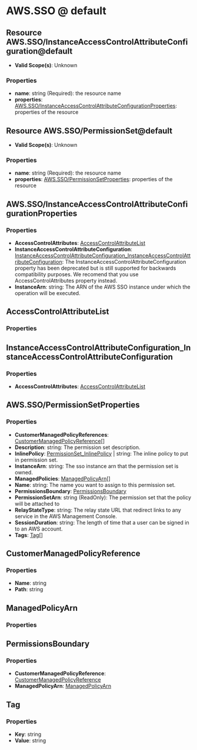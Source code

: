 # AWS.SSO @ default

## Resource AWS.SSO/InstanceAccessControlAttributeConfiguration@default
* **Valid Scope(s)**: Unknown
### Properties
* **name**: string (Required): the resource name
* **properties**: [AWS.SSO/InstanceAccessControlAttributeConfigurationProperties](#awsssoinstanceaccesscontrolattributeconfigurationproperties): properties of the resource

## Resource AWS.SSO/PermissionSet@default
* **Valid Scope(s)**: Unknown
### Properties
* **name**: string (Required): the resource name
* **properties**: [AWS.SSO/PermissionSetProperties](#awsssopermissionsetproperties): properties of the resource

## AWS.SSO/InstanceAccessControlAttributeConfigurationProperties
### Properties
* **AccessControlAttributes**: [AccessControlAttributeList](#accesscontrolattributelist)
* **InstanceAccessControlAttributeConfiguration**: [InstanceAccessControlAttributeConfiguration_InstanceAccessControlAttributeConfiguration](#instanceaccesscontrolattributeconfigurationinstanceaccesscontrolattributeconfiguration): The InstanceAccessControlAttributeConfiguration property has been deprecated but is still supported for backwards compatibility purposes. We recomend that you use  AccessControlAttributes property instead.
* **InstanceArn**: string: The ARN of the AWS SSO instance under which the operation will be executed.

## AccessControlAttributeList
### Properties

## InstanceAccessControlAttributeConfiguration_InstanceAccessControlAttributeConfiguration
### Properties
* **AccessControlAttributes**: [AccessControlAttributeList](#accesscontrolattributelist)

## AWS.SSO/PermissionSetProperties
### Properties
* **CustomerManagedPolicyReferences**: [CustomerManagedPolicyReference](#customermanagedpolicyreference)[]
* **Description**: string: The permission set description.
* **InlinePolicy**: [PermissionSet_InlinePolicy](#permissionsetinlinepolicy) | string: The inline policy to put in permission set.
* **InstanceArn**: string: The sso instance arn that the permission set is owned.
* **ManagedPolicies**: [ManagedPolicyArn](#managedpolicyarn)[]
* **Name**: string: The name you want to assign to this permission set.
* **PermissionsBoundary**: [PermissionsBoundary](#permissionsboundary)
* **PermissionSetArn**: string (ReadOnly): The permission set that the policy will be attached to
* **RelayStateType**: string: The relay state URL that redirect links to any service in the AWS Management Console.
* **SessionDuration**: string: The length of time that a user can be signed in to an AWS account.
* **Tags**: [Tag](#tag)[]

## CustomerManagedPolicyReference
### Properties
* **Name**: string
* **Path**: string

## ManagedPolicyArn
### Properties

## PermissionsBoundary
### Properties
* **CustomerManagedPolicyReference**: [CustomerManagedPolicyReference](#customermanagedpolicyreference)
* **ManagedPolicyArn**: [ManagedPolicyArn](#managedpolicyarn)

## Tag
### Properties
* **Key**: string
* **Value**: string

